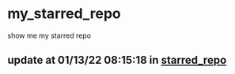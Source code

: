 # my_starred_repo
show me my starred repo

update at 01/13/22 08:15:18 in [starred_repo](./index.html)
---

